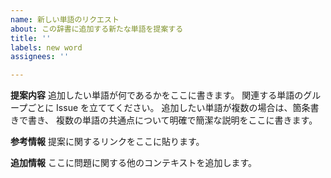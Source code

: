 ```yaml
---
name: 新しい単語のリクエスト
about: この辞書に追加する新たな単語を提案する
title: ''
labels: new word
assignees: ''

---
```


**提案内容**
追加したい単語が何であるかをここに書きます。
関連する単語のグループごとに Issue を立ててください。
追加したい単語が複数の場合は、箇条書きで書き、
複数の単語の共通点について明確で簡潔な説明をここに書きます。

**参考情報**
提案に関するリンクをここに貼ります。

**追加情報**
ここに問題に関する他のコンテキストを追加します。
